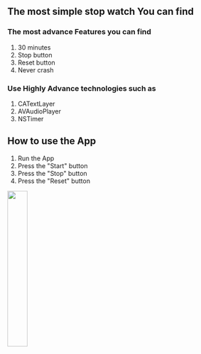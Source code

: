 ## The most simple stop watch You can find
### The most advance Features you can find
1. 30 minutes
2. Stop button
3. Reset button
4. Never crash

### Use Highly Advance technologies such as 
1. CATextLayer 
2. AVAudioPlayer 
3. NSTimer 

## How to use the App 
1. Run the App
2. Press the "Start" button
3. Press the "Stop" button
4. Press the "Reset" button

<a href="url"><img src="http://url.to/stopwatch.png" align="center" height="30%" width="30%" ></a>
